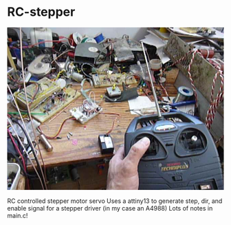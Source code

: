 # RC-stepper
![image](p1280685.jpg)

RC controlled stepper motor servo
Uses a attiny13 to generate step, dir, and enable signal for a stepper driver (in my case an A4988)
Lots of notes in main.c!

